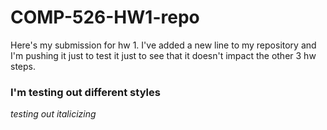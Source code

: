 # COMP-526-HW1-repo
Here's my submission for hw 1. 
I've added a new line to my repository and I'm pushing it just to test it just to see that it doesn't impact the other 3 hw steps. 
### I'm testing out different styles
*testing out italicizing*

